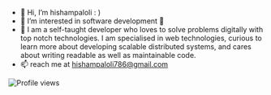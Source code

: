 - 👋 Hi, I’m hishampaloli  : )
- 👀 I’m interested in software development 🥳
- 🌱 I am a self-taught developer who loves to solve problems digitally with top notch technologies. I am specialised in web technologies, curious to learn
      more about developing scalable distributed systems, and cares about writing readable as well as maintainable code.
- 📫 reach me at hishampaloli786@gmail.com 

![Profile views](https://gpvc.arturio.dev/[hishampaloli])

